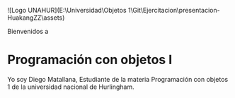 ![Logo UNAHUR](E:\Universidad\Objetos 1\Git\Ejercitacion\presentacion-HuakangZZ\assets)

Bienvenidos a
# Programación con objetos I
Yo soy Diego Matallana, Estudiante de la materia Programación con objetos 1 de la universidad nacional de Hurlingham.


